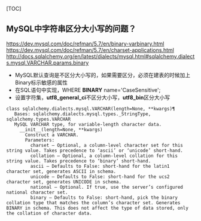 [TOC]

## MySQL中字符串区分大小写的问题？
https://dev.mysql.com/doc/refman/5.7/en/binary-varbinary.html
https://dev.mysql.com/doc/refman/5.7/en/charset-applications.html
http://docs.sqlalchemy.org/en/latest/dialects/mysql.html#sqlalchemy.dialects.mysql.VARCHAR.params.binary
- MySQL默认查询是不区分大小写的，如果需要区分，必须在建表的时候加上Binary标示敏感的属性
- 在SQL语句中实现，WHERE **BINARY** name='CaseSensitive';
- 设置字符集，**utf8_general_ci**不区分大小写，**utf8_bin**区分大小写
```
class sqlalchemy.dialects.mysql.VARCHAR(length=None, **kwargs)¶
   Bases: sqlalchemy.dialects.mysql.types._StringType, sqlalchemy.types.VARCHAR
   MySQL VARCHAR type, for variable-length character data.
     __init__(length=None, **kwargs)
       Construct a VARCHAR.
       Parameters:
         charset – Optional, a column-level character set for this string value. Takes precedence to ‘ascii’ or ‘unicode’ short-hand.
         collation – Optional, a column-level collation for this string value. Takes precedence to ‘binary’ short-hand.
         ascii – Defaults to False: short-hand for the latin1 character set, generates ASCII in schema.
         unicode – Defaults to False: short-hand for the ucs2 character set, generates UNICODE in schema.
         national – Optional. If true, use the server’s configured national character set.
         binary – Defaults to False: short-hand, pick the binary collation type that matches the column’s character set. Generates BINARY in schema. This does not affect the type of data stored, only the collation of character data.
```